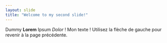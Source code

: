 ```yaml
---
layout: slide
title: "Welcome to my second slide!"
---
```

Dummy **Lorem** Ipsum *Dolor* !
Mon texte !
Utilisez la flèche de gauche pour revenir à la page précédente.

